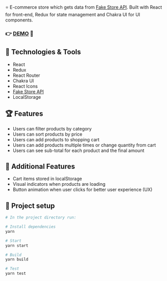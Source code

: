 :star: E-commerce store which gets data from [Fake Store API](https://fakestoreapi.com/). Built with React for front-end, Redux for state management and Chakra UI for UI components.

### :point_right: [DEMO]() :rocket:

## :hammer: Technologies & Tools

- React
- Redux
- React Router
- Chakra UI
- React Icons
- [Fake Store API](https://fakestoreapi.com/)
- LocalStorage

## :trophy: Features

- Users can filter products by category
- Users can sort products by price
- Users can add products to shopping cart
- Users can add products multiple times or change quantity from cart
- Users can see sub-total for each product and the final amount

## :gem: Additional Features

- Cart items stored in localStorage
- Visual indicators when products are loading
- Button animation when user clicks for better user experience (UX)

## :wrench: Project setup

```bash
# In the project directory run:

# Install dependencies
yarn

# Start
yarn start

# Build
yarn build

# Test
yarn test

```
